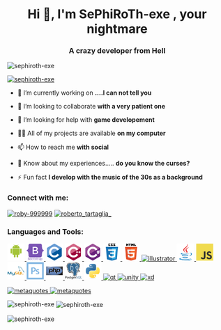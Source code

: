 
<h1 align="center">Hi 👋, I'm SePhiRoTh-exe , your nightmare</h1>
<h3 align="center">A crazy developer from Hell</h3>

<p align="left"> <img src="https://komarev.com/ghpvc/?username=sephiroth-exe&label=Profile%20views&color=0e75b6&style=flat" alt="sephiroth-exe" /> </p>

<p align="left"> <a href="https://github.com/ryo-ma/github-profile-trophy"><img src="https://github-profile-trophy.vercel.app/?username=sephiroth-exe" alt="sephiroth-exe" /></a> </p>

- 🔭 I’m currently working on **....I can not tell you**

- 👯 I’m looking to collaborate **with a very patient one**

- 🤝 I’m looking for help with **game developement**

- 👨‍💻 All of my projects are available **on my computer**

- 📫 How to reach me **with social**

- 📄 Know about my experiences..... **do you know the curses?**

- ⚡ Fun fact **I develop with the music of the 30s as a background**

<h3 align="left">Connect with me:</h3>
<p align="left">
<a href="https://twitter.com/roby-999999" target="blank"><img align="center" src="https://raw.githubusercontent.com/rahuldkjain/github-profile-readme-generator/master/src/images/icons/Social/twitter.svg" alt="roby-999999" height="30" width="40" /></a>
<a href="https://instagram.com/roberto_tartaglia_" target="blank"><img align="center" src="https://raw.githubusercontent.com/rahuldkjain/github-profile-readme-generator/master/src/images/icons/Social/instagram.svg" alt="roberto_tartaglia_" height="30" width="40" /></a>
</p>

<h3 align="left">Languages and Tools:</h3>
<p align="left"> <a href="https://developer.android.com" target="_blank" rel="noreferrer"> <img src="https://raw.githubusercontent.com/devicons/devicon/master/icons/android/android-original-wordmark.svg" alt="android" width="40" height="40"/> </a> <a href="https://getbootstrap.com" target="_blank" rel="noreferrer"> <img src="https://raw.githubusercontent.com/devicons/devicon/master/icons/bootstrap/bootstrap-plain-wordmark.svg" alt="bootstrap" width="40" height="40"/> </a> <a href="https://www.cprogramming.com/" target="_blank" rel="noreferrer"> <img src="https://raw.githubusercontent.com/devicons/devicon/master/icons/c/c-original.svg" alt="c" width="40" height="40"/> </a> <a href="https://www.w3schools.com/cpp/" target="_blank" rel="noreferrer"> <img src="https://raw.githubusercontent.com/devicons/devicon/master/icons/cplusplus/cplusplus-original.svg" alt="cplusplus" width="40" height="40"/> </a> <a href="https://www.w3schools.com/cs/" target="_blank" rel="noreferrer"> <img src="https://raw.githubusercontent.com/devicons/devicon/master/icons/csharp/csharp-original.svg" alt="csharp" width="40" height="40"/> </a> <a href="https://www.w3schools.com/css/" target="_blank" rel="noreferrer"> <img src="https://raw.githubusercontent.com/devicons/devicon/master/icons/css3/css3-original-wordmark.svg" alt="css3" width="40" height="40"/> </a> <a href="https://www.w3.org/html/" target="_blank" rel="noreferrer"> <img src="https://raw.githubusercontent.com/devicons/devicon/master/icons/html5/html5-original-wordmark.svg" alt="html5" width="40" height="40"/> </a> <a href="https://www.adobe.com/in/products/illustrator.html" target="_blank" rel="noreferrer"> <img src="https://www.vectorlogo.zone/logos/adobe_illustrator/adobe_illustrator-icon.svg" alt="illustrator" width="40" height="40"/> </a> <a href="https://www.java.com" target="_blank" rel="noreferrer"> <img src="https://raw.githubusercontent.com/devicons/devicon/master/icons/java/java-original.svg" alt="java" width="40" height="40"/> </a> <a href="https://developer.mozilla.org/en-US/docs/Web/JavaScript" target="_blank" rel="noreferrer"> <img src="https://raw.githubusercontent.com/devicons/devicon/master/icons/javascript/javascript-original.svg" alt="javascript" width="40" height="40"/> </a> <a href="https://www.mysql.com/" target="_blank" rel="noreferrer"> <img src="https://raw.githubusercontent.com/devicons/devicon/master/icons/mysql/mysql-original-wordmark.svg" alt="mysql" width="40" height="40"/> </a> <a href="https://www.photoshop.com/en" target="_blank" rel="noreferrer"> <img src="https://raw.githubusercontent.com/devicons/devicon/master/icons/photoshop/photoshop-line.svg" alt="photoshop" width="40" height="40"/> </a> <a href="https://www.php.net" target="_blank" rel="noreferrer"> <img src="https://raw.githubusercontent.com/devicons/devicon/master/icons/php/php-original.svg" alt="php" width="40" height="40"/> </a> <a href="https://www.postgresql.org" target="_blank" rel="noreferrer"> <img src="https://raw.githubusercontent.com/devicons/devicon/master/icons/postgresql/postgresql-original-wordmark.svg" alt="postgresql" width="40" height="40"/> </a> <a href="https://www.python.org" target="_blank" rel="noreferrer"> <img src="https://raw.githubusercontent.com/devicons/devicon/master/icons/python/python-original.svg" alt="python" width="40" height="40"/> </a> <a href="https://www.qt.io/" target="_blank" rel="noreferrer"> <img src="https://upload.wikimedia.org/wikipedia/commons/0/0b/Qt_logo_2016.svg" alt="qt" width="40" height="40"/> </a> <a href="https://unity.com/" target="_blank" rel="noreferrer"> <img src="https://www.vectorlogo.zone/logos/unity3d/unity3d-icon.svg" alt="unity" width="40" height="40"/> </a> <a href="https://www.adobe.com/products/xd.html" target="_blank" rel="noreferrer"> <img src="https://cdn.worldvectorlogo.com/logos/adobe-xd.svg" alt="xd" width="40" height="40"/> </a> </p><a href="https://www.metaquotes.net/en/metatrader5/algorithmic-trading/mql5" target="_blank" rel="noreferrer"> <img src="https://c.mql5.com/i/mql5-logo.png" alt="metaquotes" width="72" height="23"/> </a> <a href="https://www.metaquotes.net/en/metatrader4/automated_trading/mql4" target="_blank" rel="noreferrer"> <img src="https://c.mql4.com/i/mql4_logos.png" alt="metaquotes" width="81" height="30"/> </a> </p>

<p><img align="left" src="https://github-readme-stats.vercel.app/api/top-langs?username=sephiroth-exe&show_icons=true&locale=en&layout=compact" alt="sephiroth-exe" /></p>

<p>&nbsp;<img align="center" src="https://github-readme-stats.vercel.app/api?username=sephiroth-exe&show_icons=true&locale=en" alt="sephiroth-exe" /></p>

<p><img align="center" src="https://github-readme-streak-stats.herokuapp.com/?user=sephiroth-exe&" alt="sephiroth-exe" /></p>
